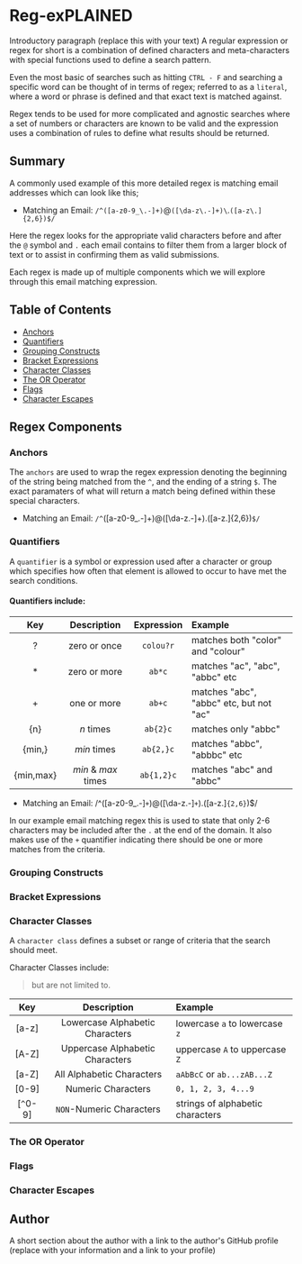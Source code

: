 # Reg-exPLAINED

Introductory paragraph (replace this with your text)
A regular expression or regex for short is a combination of defined characters and meta-characters with special functions used to define a search pattern. 

Even the most basic of searches such as hitting `CTRL - F` and searching a specific word can be thought of in terms of regex; referred to as a `literal`, where a word or phrase is defined and that exact text is matched against. 

Regex tends to be used for more complicated and agnostic searches where a set of numbers or characters are known to be valid and the expression uses a combination of rules to define what results should be returned.

## Summary 

A commonly used example of this more detailed regex is matching email addresses which can look like this; 
* Matching an Email: `/^([a-z0-9_\.-]+)`@`([\da-z\.-]+)\`.`([a-z\.]{2,6})$/`

Here the regex looks for the appropriate valid characters before and after the `@` symbol and `.` each email contains to filter them from a larger block of text or to assist in confirming them as valid submissions.

Each regex is made up of multiple components which we will explore through this email matching expression. 

## Table of Contents

- [Anchors](#anchors)
- [Quantifiers](#quantifiers)
- [Grouping Constructs](#grouping-constructs)
- [Bracket Expressions](#bracket-expressions)
- [Character Classes](#character-classes)
- [The OR Operator](#the-or-operator)
- [Flags](#flags)
- [Character Escapes](#character-escapes)

## Regex Components

### Anchors

The `anchors` are used to wrap the regex expression denoting the beginning of the string being matched from the `^`, and the ending of a string `$`. The exact paramaters of what will return a match being defined within these special characters.

* Matching an Email: `/^`([a-z0-9_\.-]+)@([\da-z\.-]+)\.([a-z\.]{2,6})`$/`

### Quantifiers

A `quantifier` is a symbol or expression used after a character or group which specifies how often that element is allowed to occur to have met the search conditions.

#### Quantifiers include:

| Key | Description | Expression | Example |
| :---: | :-----------: | :---: | :--- |
| ? | zero or once | `colou?r` | matches both "color" and "colour" |
| * | zero or more | `ab*c` | matches "ac", "abc", "abbc" etc |
| + | one or more | `ab+c` | matches "abc", "abbc" etc, but not "ac" |
| {n} | *n* times | `ab{2}c` | matches only "abbc" |
| {min,} | *min* times | `ab{2,}c` | matches "abbc", "abbbc" etc |
| {min,max} | *min* & *max* times | `ab{1,2}c` | matches "abc" and "abbc" |

* Matching an Email: /^([a-z0-9_\.-]`+`)@([\da-z\.-]`+`)\.([a-z\.]`{2,6}`)$/

In our example email matching regex this is used to state that only 2-6 characters may be included after the `.` at the end of the domain. It also makes use of the `+` quantifier indicating there should be one or more matches from the criteria.

### Grouping Constructs



### Bracket Expressions

### Character Classes

A `character class` defines a subset or range of criteria that the search should meet. 

Character Classes include: 
>but are not limited to.

| Key | Description | Example |
| :---: | :-------: | :--- |
| [a-z] | Lowercase Alphabetic Characters | lowercase `a` to lowercase `z` |
| [A-Z] | Uppercase Alphabetic Characters | uppercase `A` to uppercase `Z` |
| [a-Z] | All Alphabetic Characters | `aAbBcC` or `ab...zAB...Z`
| [0-9] | Numeric Characters | `0, 1, 2, 3, 4...9` |
| [`^`0-9] | `NON`-Numeric Characters | strings of alphabetic characters


### The OR Operator

### Flags

### Character Escapes

## Author

A short section about the author with a link to the author's GitHub profile (replace with your information and a link to your profile)

